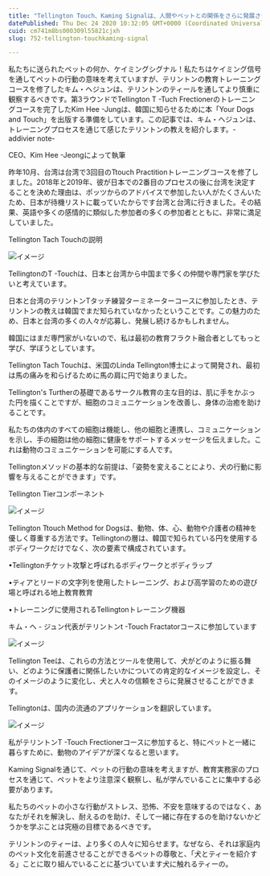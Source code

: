 ```yaml
---
title: "Tellington Touch、Kaming Signalは、人間やペットとの関係をさらに発展させます"
datePublished: Thu Dec 24 2020 10:32:05 GMT+0000 (Coordinated Universal Time)
cuid: cm741m8bs000309l55821cjxh
slug: 752-tellington-touchkaming-signal

---
```



私たちに送られたペットの何か、ケイミングシグナル！私たちはケイミング信号を通してペットの行動の意味を考えていますが、テリントンの教育トレーニングコースを修了したキム・ヘジュンは、テリントンのティールを通してより慎重に観察するべきです。第3ラウンドでTellington T -Tuch Frectionerのトレーニングコースを完了したKim Hee -Jungは、韓国に知らせるために本「Your Dogs and Touch」を出版する準備をしています。この記事では、キム・ヘジュンは、トレーニングプロセスを通じて感じたテリントンの教えを紹介します。-addivier note-

CEO、Kim Hee -Jeongによって執筆

昨年10月、台湾は台湾で3回目のTtouch Practitionトレーニングコースを修了しました。2018年と2019年、彼が日本での2番目のプロセスの後に台湾を決定することを決めた理由は、ポッツからのアドバイスで参加したい人がたくさんいたため、日本が待機リストに載っていたからです台湾と台湾に行きました。その結果、英語や多くの感情的に類似した参加者の多くの参加者とともに、非常に満足していました。

Tellington Tach Touchの説明

![イメージ](https://cdn.hashnode.com/res/hashnode/image/upload/v1739493659621/0dfd4875-7d6d-4061-80f6-0a59ff17e304.jpeg)

TellingtonのT -Touchは、日本と台湾から中国まで多くの仲間や専門家を学びたいと考えています。

日本と台湾のテリントンTタッチ練習ターミネーターコースに参加したとき、テリントンの教えは韓国でまだ知られていなかったということです。この魅力のため、日本と台湾の多くの人々が応募し、発展し続けるかもしれません。

韓国にはまだ専門家がいないので、私は最初の教育フラクト融合者としてもっと学び、学ぼうとしています。

Tellington Tach Touchは、米国のLinda Tellington博士によって開発され、最初は馬の痛みを和らげるために馬の肩に円で始まりました。

Tellington's Turtherの基礎であるサークル教育の主な目的は、肌に手をかぶった円を描くことですが、細胞のコミュニケーションを改善し、身体の治癒を助けることです。

私たちの体内のすべての細胞は機能し、他の細胞と連携し、コミュニケーションを示し、手の細胞は他の細胞に健康をサポートするメッセージを伝えました。これは動物のコミュニケーションを可能にする人です。

Tellingtonメソッドの基本的な前提は、「姿勢を変えることにより、犬の行動に影響を与えることができます」です。

Tellington Tierコンポーネント

![イメージ](https://cdn.hashnode.com/res/hashnode/image/upload/v1739493662380/ff20171e-fde9-4be1-bdd2-0800011a5927.jpeg)

Tellington Ttouch Method for Dogsは、動物、体、心、動物や介護者の精神を優しく尊重する方法です。Tellingtonの層は、韓国で知られている円を使用するボディワークだけでなく、次の要素で構成されています。

•Tellingtonチケット攻撃と呼ばれるボディワークとボディラップ

•ティアとリードの文字列を使用したトレーニング、および高学習のための遊び場と呼ばれる地上教育教育

•トレーニングに使用されるTellingtonトレーニング機器

キム・ヘ - ジュン代表がテリントンt -Touch Fractatorコースに参加しています

![イメージ](https://cdn.hashnode.com/res/hashnode/image/upload/v1739493664530/d2d10851-9e41-47bd-b2c3-36b7968be639.jpeg)

Tellington Teeは、これらの方法とツールを使用して、犬がどのように振る舞い、どのように保護者に関係したいかについての肯定的なイメージを設定し、そのイメージのように変化し、犬と人々の信頼をさらに発展させることができます。

Tellingtonは、国内の流通のアプリケーションを翻訳しています。

![イメージ](https://cdn.hashnode.com/res/hashnode/image/upload/v1739493666446/d84929c0-6e71-4d85-8970-53023b37b528.jpeg)

私がテリントンT -Touch Frectionerコースに参加すると、特にペットと一緒に暮らすために、動物のアイデアが深くなると思います。

Kaming Signalを通じて、ペットの行動の意味を考えますが、教育実務家のプロセスを通じて、ペットをより注意深く観察し、私が学んでいることに集中する必要があります。

私たちのペットの小さな行動がストレス、恐怖、不安を意味するのではなく、あなたがそれを解決し、耐えるのを助け、そして一緒に存在するのを助けないかどうかを学ぶことは究極の目標であるべきです。

テリントンのティーは、より多くの人々に知らせます。なぜなら、それは家庭内のペット文化を前進させることができるペットの尊敬と、「犬とティーを紹介する」ことに取り組んでいることに基づいています犬に触れるティーの。